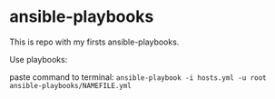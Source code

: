 # ansible-playbooks
This is repo with my firsts ansible-playbooks.



Use playbooks:

paste command to terminal: `ansible-playbook -i hosts.yml -u root ansible-playbooks/NAMEFILE.yml`
